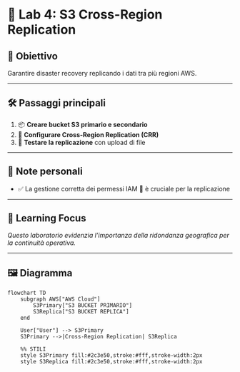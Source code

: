 # 🧪 Lab 4: S3 Cross-Region Replication

## 🎯 Obiettivo
Garantire disaster recovery replicando i dati tra più regioni AWS.

---

## 🛠️ Passaggi principali

1. 📦 **Creare bucket S3 primario e secondario**  
2. 🔄 **Configurare Cross-Region Replication (CRR)**  
3. 🧪 **Testare la replicazione** con upload di file  

---

## 📝 Note personali

- ✅ La gestione corretta dei permessi IAM 🔑 è cruciale per la replicazione  

---

## 📌 Learning Focus

*Questo laboratorio evidenzia l’importanza della ridondanza geografica per la continuità operativa.*

---

## 🖼️ Diagramma

```mermaid
flowchart TD
    subgraph AWS["AWS Cloud"]
        S3Primary["S3 BUCKET PRIMARIO"]
        S3Replica["S3 BUCKET REPLICA"]
    end

    User["User"] --> S3Primary
    S3Primary -->|Cross-Region Replication| S3Replica

    %% STILI
    style S3Primary fill:#2c3e50,stroke:#fff,stroke-width:2px
    style S3Replica fill:#2c3e50,stroke:#fff,stroke-width:2px
